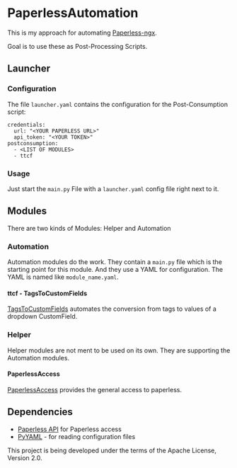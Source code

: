 # PaperlessAutomation
This is my approach for automating [Paperless-ngx](https://docs.paperless-ngx.com/).

Goal is to use these as Post-Processing Scripts.

## Launcher
### Configuration
The file `launcher.yaml` contains the configuration for the Post-Consumption script:
```
credentials:
  url: "<YOUR PAPERLESS URL>"
  api_token: "<YOUR TOKEN>"
postconsumption:
  - <LIST OF MODULES>
  - ttcf
```

### Usage
Just start the `main.py` File with a `launcher.yaml` config file right next to it.

## Modules
There are two kinds of Modules: Helper and Automation

### Automation
Automation modules do the work.
They contain a `main.py` file which is the starting point for this module. And they use a YAML for 
configuration. The YAML is named like `module_name.yaml`.

#### ttcf - TagsToCustomFields
[TagsToCustomFields](ttcf/Readme.md) automates the conversion from tags to values of a dropdown CustomField.

### Helper
Helper modules are not ment to be used on its own. They are supporting the Automation modules.

#### PaperlessAccess 
[PaperlessAccess](pla/Readme.md) provides the general access to paperless.

## Dependencies

* [Paperless API](https://github.com/tb1337/paperless-api/tree/main) for Paperless access
* [PyYAML](https://pyyaml.org/) - for reading configuration files


This project is being developed under the terms of the Apache License, Version 2.0.